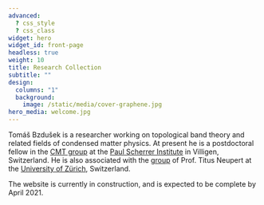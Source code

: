 ```yaml
---
advanced:
  ? css_style
  ? css_class
widget: hero
widget_id: front-page
headless: true
weight: 10
title: Research Collection
subtitle: ""
design:
  columns: "1"
  background:
    image: /static/media/cover-graphene.jpg
hero_media: welcome.jpg
---
```

Tomáš Bzdušek is a researcher working on topological band theory and related fields of condensed matter physics. At present he is a postdoctoral fellow in the [CMT group](https://www.psi.ch/en/lsm/cmt-group) at the [Paul Scherrer Institute](https://www.psi.ch/en) in Villigen, Switzerland. He is also associated with the [group](https://www.physik.uzh.ch/en/groups/neupert/team.html) of Prof. Titus Neupert at the [University of Zürich](https://www.uzh.ch/cmsssl/en.html), Switzerland.



The website is currently in construction, and is expected to be complete by April 2021.